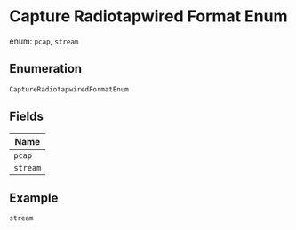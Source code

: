 
# Capture Radiotapwired Format Enum

enum: `pcap`, `stream`

## Enumeration

`CaptureRadiotapwiredFormatEnum`

## Fields

| Name |
|  --- |
| `pcap` |
| `stream` |

## Example

```
stream
```

